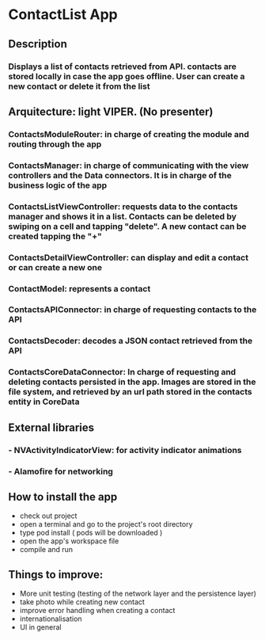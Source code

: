 # ContactList App

## Description
### Displays a list of contacts retrieved from API. contacts are stored locally in case the app goes offline. User can create a new contact or delete it from the list

## Arquitecture: light VIPER. (No presenter)

### ContactsModuleRouter: in charge of creating the module and routing through the app

### ContactsManager: in charge of communicating with the view controllers and the Data connectors. It is in charge of the business logic of the app

### ContactsListViewController: requests data to the contacts manager and shows it in a list. Contacts can be deleted by swiping on a cell and tapping "delete". A new contact can be created tapping the "+"
### ContactsDetailViewController: can display and edit a contact or can create a new one

### ContactModel: represents a contact

### ContactsAPIConnector: in charge of requesting contacts to the API
### ContactsDecoder: decodes a JSON contact retrieved from the API
### ContactsCoreDataConnector: In charge of requesting and deleting contacts persisted in the app. Images are stored in the file system, and retrieved by an url path stored in the contacts entity in CoreData

## External libraries
### - NVActivityIndicatorView: for activity indicator animations
### - Alamofire for networking

## How to install the app
- check out project
- open a terminal and go to the project's root directory
- type pod install ( pods will be downloaded )
- open the app's workspace file
- compile and run

## Things to improve:
- More unit testing (testing of the network layer and the persistence layer)
- take photo while creating new contact
- improve error handling when creating a contact
- internationalisation
- UI in general



